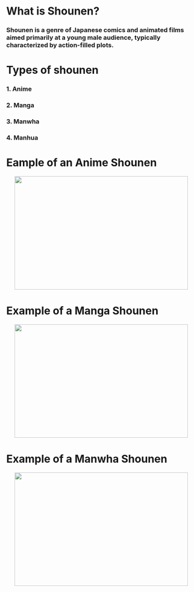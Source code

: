 # __What is Shounen?__
### Shounen is a genre of Japanese comics and animated films aimed primarily at a young male audience, typically characterized by action-filled plots.
# __Types of shounen__
### 1. Anime
### 2. Manga
### 3. Manwha
### 4. Manhua
# Eample of an Anime Shounen
<p align="center">
  <img width="460" height="300" src="https://user-images.githubusercontent.com/118231407/203192996-a42dc19a-b2f2-4cbf-a9ef-d750f1171b9c.png"
</p>
  
# __Example of a Manga Shounen__
<p align="center">
  <img width="460" height="300" src="https://user-images.githubusercontent.com/118231407/202327041-7f150459-0a96-4895-88fc-a0f53bdb8886.png"
</p>

# __Example of a Manwha Shounen__
<p align="center">
  <img width="460" height="300" src="https://user-images.githubusercontent.com/118231407/203190668-f1d40d48-4276-4232-86e8-fdf2fc4ef414.png">
</p>
